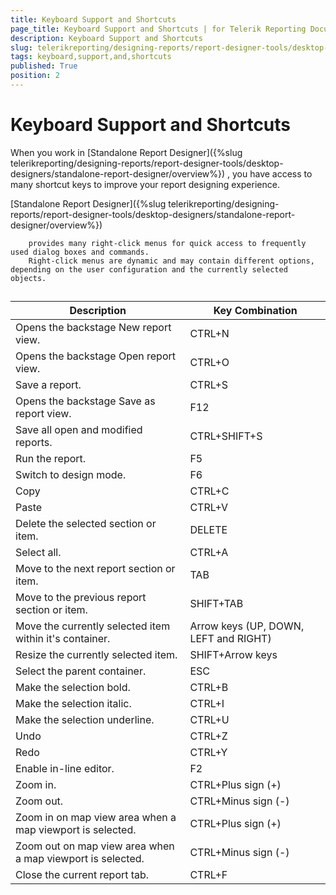 ```yaml
---
title: Keyboard Support and Shortcuts
page_title: Keyboard Support and Shortcuts | for Telerik Reporting Documentation
description: Keyboard Support and Shortcuts
slug: telerikreporting/designing-reports/report-designer-tools/desktop-designers/standalone-report-designer/keyboard-support-and-shortcuts
tags: keyboard,support,and,shortcuts
published: True
position: 2
---
```


# Keyboard Support and Shortcuts



When you work in 
[Standalone Report Designer]({%slug telerikreporting/designing-reports/report-designer-tools/desktop-designers/standalone-report-designer/overview%})
, you have access to many shortcut keys to improve your report designing experience.
      


[Standalone Report Designer]({%slug telerikreporting/designing-reports/report-designer-tools/desktop-designers/standalone-report-designer/overview%})
 
        provides many right-click menus for quick access to frequently used dialog boxes and commands.
        Right-click menus are dynamic and may contain different options, depending on the user configuration and the currently selected objects.
      


## 


| Description | Key Combination |
| ------ | ------ |
|Opens the backstage New report view.|CTRL+N|
|Opens the backstage Open report view.|CTRL+O|
|Save a report.|CTRL+S|
|Opens the backstage Save as report view.|F12|
|Save all open and modified reports.|CTRL+SHIFT+S|
|Run the report.|F5|
|Switch to design mode.|F6|
|Copy|CTRL+C|
|Paste|CTRL+V|
|Delete the selected section or item.|DELETE|
|Select all.|CTRL+A|
|Move to the next report section or item.|TAB|
|Move to the previous report section or item.|SHIFT+TAB|
|Move the currently selected item within it's container.|Arrow keys (UP, DOWN, LEFT and RIGHT)|
|Resize the currently selected item.|SHIFT+Arrow keys|
|Select the parent container.|ESC|
|Make the selection bold.|CTRL+B|
|Make the selection italic.|CTRL+I|
|Make the selection underline.|CTRL+U|
|Undo|CTRL+Z|
|Redo|CTRL+Y|
|Enable in-line editor.|F2|
|Zoom in.|CTRL+Plus sign (+)|
|Zoom out.|CTRL+Minus sign (-)|
|Zoom in on map view area when a map viewport is selected.|CTRL+Plus sign (+)|
|Zoom out on map view area when a map viewport is selected.|CTRL+Minus sign (-)|
|Close the current report tab.|CTRL+F|



